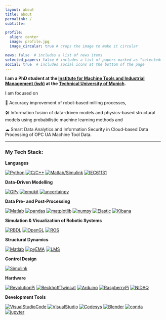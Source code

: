 ```yaml
---
layout: about
title: about
permalink: /
subtitle: 

profile:
  align: center
  image: profile.jpg
  image_circular: true # crops the image to make it circular

news: false  # includes a list of news items
selected_papers: false # includes a list of papers marked as "selected={true}"
social: true  # includes social icons at the bottom of the page
---
```




**I am a PhD student at the [Institute for Machine Tools and Industrial Management (*iwb*)](https://www.mec.ed.tum.de/en/iwb/homepage/) at the [Technical University of Munich](https://www.tum.de/en/).**



I am focused on 

🎯 Accuracy improvement of robot-based milling processes,

🛠️ Information fusion of data-driven models and physics-based structural models using probabilistic machine learning methods and

☁ Smart Data Analytics and Information Security in Cloud-based Data Processing of OPC UA Machine Tool Data.

------

### My Tech Stack:

**Languages**

[![Python](https://img.shields.io/badge/Python-blue?logo=SimpleIconName&logoColor=ColorName&style=ShieldStyle)]()
[![C/C++](https://img.shields.io/badge/C/C++-blue?logo=SimpleIconName&logoColor=ColorName&style=ShieldStyle)]()
[![Matlab/Simulink](https://img.shields.io/badge/Matlab/Simulink-blue?logo=SimpleIconName&logoColor=ColorName&style=ShieldStyle)]()
[![IEC61131](<https://img.shields.io/badge/IEC 61131-blue?logo=SimpleIconName&logoColor=ColorName&style=ShieldStyle>)]()

  
**Data-Driven Modelling**

[![GPy](https://img.shields.io/badge/GPy-lightgrey?logo=SimpleIconName&logoColor=ColorName&style=ShieldStyle)]()
[![emukit](https://img.shields.io/badge/emukit-lightgrey?logo=SimpleIconName&logoColor=ColorName&style=ShieldStyle)]()
[![uncertainpy](https://img.shields.io/badge/uncertainpy-lightgrey?logo=SimpleIconName&logoColor=ColorName&style=ShieldStyle)]()

  
**Data Pre- and Post-Processing**

[![Matlab](https://img.shields.io/badge/Matlab-green?logo=SimpleIconName&logoColor=ColorName&style=ShieldStyle)]()
[![pandas](https://img.shields.io/badge/pandas-green?logo=SimpleIconName&logoColor=ColorName&style=ShieldStyle)]()
[![matplotlib](https://img.shields.io/badge/matplotlib-green?logo=SimpleIconName&logoColor=ColorName&style=ShieldStyle)]()
[![numpy](https://img.shields.io/badge/numpy-green?logo=SimpleIconName&logoColor=ColorName&style=ShieldStyle)]()
[![Elastic](https://img.shields.io/badge/Elastic-green?logo=SimpleIconName&logoColor=ColorName&style=ShieldStyle)]()
[![Kibana](https://img.shields.io/badge/Kibana-green?logo=SimpleIconName&logoColor=ColorName&style=ShieldStyle)]()

  
**Simulation & Visualization of Robotic Systems**

[![RBDL](https://img.shields.io/badge/RBDL-darkgrey?logo=SimpleIconName&logoColor=ColorName&style=ShieldStyle)]()
[![OpenGL](https://img.shields.io/badge/OpenGL-darkgrey?logo=SimpleIconName&logoColor=ColorName&style=ShieldStyle)]()
[![ROS](https://img.shields.io/badge/ROS-darkgrey?logo=SimpleIconName&logoColor=ColorName&style=ShieldStyle)]()

  
**Structural Dynamics**

[![Matlab](https://img.shields.io/badge/Matlab-brown?logo=SimpleIconName&logoColor=ColorName&style=ShieldStyle)]()
[![pyEMA](https://img.shields.io/badge/pyEMA-brown?logo=SimpleIconName&logoColor=ColorName&style=ShieldStyle)]()
[![LMS](https://img.shields.io/badge/LMS-brown?logo=SimpleIconName&logoColor=ColorName&style=ShieldStyle)]()

  
**Control Design**

[![Simulink](https://img.shields.io/badge/Simulink-yellow?logo=SimpleIconName&logoColor=ColorName&style=ShieldStyle)]()

  
**Hardware**

[![RevolutionPi](<https://img.shields.io/badge/Revolution Pi-orange?logo=SimpleIconName&logoColor=ColorName&style>)]()
[![BeckhoffTwincat](<https://img.shields.io/badge/Beckhoff Twincat-orange?logo=SimpleIconName&logoColor=ColorName&style=ShieldStyle>)]()
[![Arduino](https://img.shields.io/badge/Arduino-orange?logo=SimpleIconName&logoColor=ColorName&style=ShieldStyle)]()
[![RaspberryPi](<https://img.shields.io/badge/Raspberry Pi-orange?logo=SimpleIconName&logoColor=ColorName&style=ShieldStyle>)]()
[![NIDAQ](<https://img.shields.io/badge/NI DAQ-orange?logo=SimpleIconName&logoColor=ColorName&style=ShieldStyle>)]()

  
**Development Tools**

[![VisualStudioCode](<https://img.shields.io/badge/Visual Studio Code-black?logo=SimpleIconName&logoColor=ColorName&style=ShieldStyle>)]()
[![VisualStudio](<https://img.shields.io/badge/Visual Studio-black?logo=SimpleIconName&logoColor=ColorName&style=ShieldStyle>)]()
[![Codesys](https://img.shields.io/badge/Codesys-black?logo=SimpleIconName&logoColor=ColorName&style=ShieldStyle)]()
[![Blender](https://img.shields.io/badge/Blender-black?logo=SimpleIconName&logoColor=ColorName&style=ShieldStyle)]()
[![conda](https://img.shields.io/badge/conda-black?logo=SimpleIconName&logoColor=ColorName&style=ShieldStyle)]()
[![jupyter](https://img.shields.io/badge/jupyter-black?logo=SimpleIconName&logoColor=ColorName&style=ShieldStyle)]()
